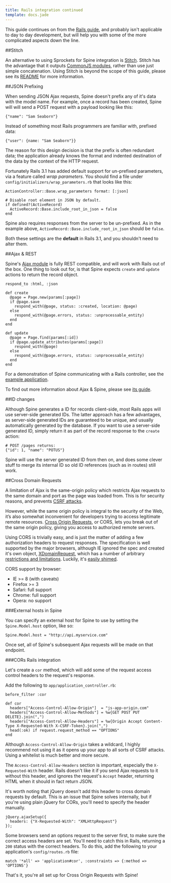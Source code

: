 ```yaml
---
title: Rails integration continued
template: docs.jade
---
```


This guide continues on from the [Rails guide](<%= docs_path("rails") %>), and probably isn't applicable to day to day development, but will help you with some of the more complicated aspects down the line.

##Stitch

An alternative to using Sprockets for Spine integration is [Stitch](https://github.com/maccman/stitch-rb). Stitch has the advantage that it outputs [CommonJS modules](<%= docs_path("commonjs") %>), rather than use just simple concatenation. Using Stitch is beyond the scope of this guide, please see its [README](https://github.com/maccman/stitch-rb) for more information. 

##JSON Prefixing

When sending JSON Ajax requests, Spine doesn't prefix any of it's data with the model name. For example, once a record has been created, Spine will will send a POST request with a payload looking like this:

    {"name": "Sam Seaborn"}

Instead of something most Rails programmers are familiar with, prefixed data:

    {"user": {name: "Sam Seaborn"}}

The reason for this design decision is that the prefix is often redundant data; the application already knows the format and indented destination of the data by the context of the HTTP request. 

Fortunately Rails 3.1 has added default support for un-prefixed parameters, via a feature called *wrap parameters*. You should find a file under `config/initializers/wrap_parameters.rb` that looks like this:

    ActionController::Base.wrap_parameters format: [:json]

    # Disable root element in JSON by default.
    if defined?(ActiveRecord)
      ActiveRecord::Base.include_root_in_json = false
    end

Spine also requires responses from the server to be un-prefixed. As in the example above, `ActiveRecord::Base.include_root_in_json` should be `false`.

Both these settings are the **default** in Rails 3.1, and you shouldn't need to alter them.

##Ajax & REST

Spine's [Ajax module](<%= docs_url("ajax") %>) is fully REST compatible, and will work with Rails out of the box. One thing to look out for, is that Spine expects `create` and `update` actions to return the record object.

    respond_to :html, :json

    def create
      @page = Page.new(params[:page])
      if @page.save
        respond_with(@page, status: :created, location: @page)
      else
        respond_with(@page.errors, status: :unprocessable_entity) 
      end
    end

    def update
      @page = Page.find(params[:id])
      if @page.update_attributes(params[:page])
        respond_with(@page)
      else
        respond_with(@page.errors, status: :unprocessable_entity)
      end
    end
    
For a demonstration of Spine communicating with a Rails controller, see the [example application](https://github.com/maccman/spine.rails3/blob/master/app/controllers/pages_controller.rb).
    
To find out more information about Ajax & Spine, please see [its guide](<%= docs_url("ajax") %>).

##ID changes

Although Spine generates a ID for records client-side, most Rails apps will use server-side generated IDs. The latter approach has a few advantages, as server-side generated IDs are guaranteed to be unique, and usually automatically generated by the database. If you want to use a server-side generated ID, simply return it as part of the record response to the `create` action:

    # POST /pages returns:
    {"id": 1, "name": "POTUS"}
    
Spine will use the server generated ID from then on, and does some clever stuff to merge its internal ID so old ID references (such as in routes) still work.

##Cross Domain Requests

A limitation of Ajax is the same-origin policy which restricts Ajax requests to the same domain and port as the page was loaded from. This is for security reasons, and prevents [CSRF attacks](http://en.wikipedia.org/wiki/Cross-site_request_forgery). 

However, while the same origin policy is integral to the security of the Web, it’s also somewhat inconvenient for developers trying to access legitimate remote resources. [Cross Origin Requests](https://developer.mozilla.org/En/HTTP_access_control), or CORS, lets you break out of the same origin policy, giving you access to authorized remote servers. 

Using CORS is trivially easy, and is just the matter of adding a few authorization headers to request responses. The specification is well supported by the major browsers, although IE ignored the spec and created it's own object, [XDomainRequest](http://msdn.microsoft.com/en-us/library/cc288060%28VS.85%29.aspx), which has a number of arbitrary [restrictions and limitations](http://blogs.msdn.com/b/ieinternals/archive/2010/05/13/xdomainrequest-restrictions-limitations-and-workarounds.aspx). Luckily, it's [easily shimed](https://github.com/jaubourg/ajaxHooks/blob/master/src/ajax/xdr.js). 

CORS support by browser:

* IE >= 8 (with caveats)
* Firefox >= 3
* Safari: full support
* Chrome: full support
* Opera: no support

###External hosts in Spine

You can specify an external host for Spine to use by setting the `Spine.Model.host` option, like so:

    Spine.Model.host = "http://api.myservice.com"
    
Once set, all of Spine's subsequent Ajax requests will be made on that endpoint.
    
###CORs Rails integration
    
Let's create a `cor` method, which will add some of the request access control headers to the request's response. 

Add the following to `app/application_controller.rb`:
    
    before_filter :cor
  
    def cor
      headers["Access-Control-Allow-Origin"]  = "js-app-origin.com"
      headers["Access-Control-Allow-Methods"] = %w{GET POST PUT DELETE}.join(",")
      headers["Access-Control-Allow-Headers"] = %w{Origin Accept Content-Type X-Requested-With X-CSRF-Token}.join(",")
      head(:ok) if request.request_method == "OPTIONS"
    end
    
Although `Access-Control-Allow-Origin` takes a wildcard, I highly recommend not using it as it opens up your app to all sorts of CSRF attacks. Using a whitelist is much better and more secure.
    
The `Access-Control-Allow-Headers` section is important, especially the `X-Requested-With` header. Rails doesn't like it if you send Ajax requests to it without this header, and ignores the request's `Accept` header, returning HTML when it should in fact return JSON. 

It's worth noting that jQuery doesn't add this header to cross domain requests by default. This is an issue that Spine solves internally, but if you're using plain jQuery for CORs, you'll need to specify the header manually. 

    jQuery.ajaxSetup({
      headers: {"X-Requested-With": "XMLHttpRequest"}
    });
    
Some browsers send an options request to the server first, to make sure the correct access headers are set. You'll need to catch this in Rails, returning a `200` status with the correct headers. To do this, add the following to your application's `config/routes.rb` file:
    
    match '*all' => 'application#cor', :constraints => {:method => 'OPTIONS'}

That's it, you're all set up for Cross Origin Requests with Spine!
